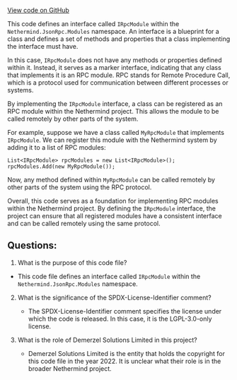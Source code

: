 [View code on GitHub](https://github.com/NethermindEth/nethermind/src/Nethermind/Nethermind.JsonRpc/Modules/IRpcModule.cs)

This code defines an interface called `IRpcModule` within the `Nethermind.JsonRpc.Modules` namespace. An interface is a blueprint for a class and defines a set of methods and properties that a class implementing the interface must have. 

In this case, `IRpcModule` does not have any methods or properties defined within it. Instead, it serves as a marker interface, indicating that any class that implements it is an RPC module. RPC stands for Remote Procedure Call, which is a protocol used for communication between different processes or systems. 

By implementing the `IRpcModule` interface, a class can be registered as an RPC module within the Nethermind project. This allows the module to be called remotely by other parts of the system. 

For example, suppose we have a class called `MyRpcModule` that implements `IRpcModule`. We can register this module with the Nethermind system by adding it to a list of RPC modules:

```
List<IRpcModule> rpcModules = new List<IRpcModule>();
rpcModules.Add(new MyRpcModule());
```

Now, any method defined within `MyRpcModule` can be called remotely by other parts of the system using the RPC protocol. 

Overall, this code serves as a foundation for implementing RPC modules within the Nethermind project. By defining the `IRpcModule` interface, the project can ensure that all registered modules have a consistent interface and can be called remotely using the same protocol.
## Questions: 
 1. What is the purpose of this code file?
   - This code file defines an interface called `IRpcModule` within the `Nethermind.JsonRpc.Modules` namespace.

2. What is the significance of the SPDX-License-Identifier comment?
   - The SPDX-License-Identifier comment specifies the license under which the code is released. In this case, it is the LGPL-3.0-only license.

3. What is the role of Demerzel Solutions Limited in this project?
   - Demerzel Solutions Limited is the entity that holds the copyright for this code file in the year 2022. It is unclear what their role is in the broader Nethermind project.